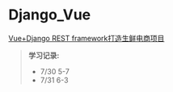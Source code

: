 # Django_Vue
[Vue+Django REST framework打造生鲜电商项目](https://coding.imooc.com/class/131.html)

>  **学习记录:**
>  
> - 7/30    5-7
> - 7/31    6-3
